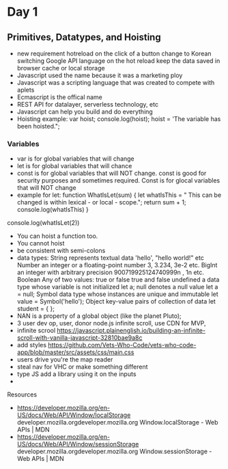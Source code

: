 # Day 1
## Primitives, Datatypes, and Hoisting 
- new requirement hotreload on the click of a button change to Korean switching Google API language on the hot reload keep the data saved in browser cache or local storage
- Javascript used the name because it was a marketing ploy 
- Javascript was a scripting language that was created to compete with aplets
- Ecmascript is the offical name 
- REST API for datalayer, serverless technology, etc
- Javascript can help you build and do everything 
- Hoisting 
example:
var hoist;
console.log(hoist);
hoist = 'The variable has been hoisted.";
### Variables
- var is for global variables that will change
- let is for global variables that will chance
- const is for global variables that will NOT change. const is good for security purposes and sometimes required. Const is for glocal variables that will NOT change
- example for let:
  function WhatIsLet(sum) {
     let whatIsThis = " This can be changed is within lexical - or local - scope.";
     return sum + 1;  
     console.log(whatIsThis)
}

console.log(whatIsLet(2))
- You can hoist a function too. 
- You cannot hoist 
- be consistent with semi-colons
- data types:
String	represents textual data	'hello', "hello world!" etc
Number	an integer or a floating-point number	3, 3.234, 3e-2 etc.
BigInt	an integer with arbitrary precision	900719925124740999n , 1n etc.
Boolean	Any of two values: true or false	true and false
undefined	a data type whose variable is not initialized	let a;
null	denotes a null value	let a = null;
Symbol	data type whose instances are unique and immutable	let value = Symbol('hello');
Object	key-value pairs of collection of data	let student = { };
- NAN is a property of a global object (like the planet Pluto);
- 3 user dev op, user, donor node.js infinite scroll, use CDN for MVP,
- infinite scrool https://javascript.plainenglish.io/building-an-infinite-scroll-with-vanilla-javascript-32810bae9a8c
- add styles 
https://github.com/Vets-Who-Code/vets-who-code-app/blob/master/src/assets/css/main.css
- users drive you're the map reader
- steal nav for VHC or make something different 
- type JS add a library using it on the inputs
- 

Resources
- https://developer.mozilla.org/en-US/docs/Web/API/Window/localStorage 
developer.mozilla.orgdeveloper.mozilla.org
Window.localStorage - Web APIs | MDN
- https://developer.mozilla.org/en-US/docs/Web/API/Window/sessionStorage
developer.mozilla.orgdeveloper.mozilla.org
Window.sessionStorage - Web APIs | MDN
